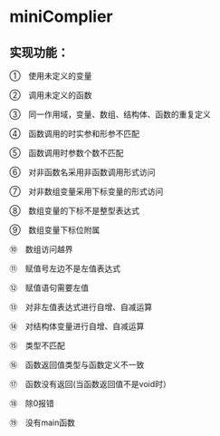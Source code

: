 # miniComplier





## 实现功能：

①　使用未定义的变量

②　调用未定义的函数

③　同一作用域，变量、数组、结构体、函数的重复定义

④　函数调用的时实参和形参不匹配

⑤　函数调用时参数个数不匹配

⑥　对非函数名采用非函数调用形式访问

⑦　对非数组变量采用下标变量的形式访问

⑧　数组变量的下标不是整型表达式

⑨　数组变量下标位附属

⑩　数组访问越界

⑪　赋值号左边不是左值表达式

⑫　赋值语句需要左值

⑬　对非左值表达式进行自增、自减运算

⑭　对结构体变量进行自增、自减运算

⑮　类型不匹配

⑯　函数返回值类型与函数定义不一致

⑰　函数没有返回(当函数返回值不是void时）

⑱　除0报错

⑲　没有main函数

